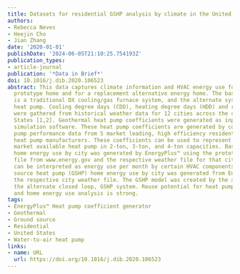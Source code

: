 ```yaml
---
title: Datasets for residential GSHP analysis by climate in the United States
authors:
- Rebecca Neves
- Heejin Cho
- Jian Zhang
date: '2020-01-01'
publishDate: '2024-06-05T21:10:25.754193Z'
publication_types:
- article-journal
publication: '*Data in Brief*'
doi: 10.1016/j.dib.2020.106523
abstract: This data captures climate information and HVAC energy use for a baseline
  prototype home and for a replacement alternative energy home. The baseline home
  is a traditional DX cooling/gas furnace system, and the alternate system is a geothermal
  heat pump. Cooling degree days (CDD), heating degree days (HDD) and relative humidity
  were gathered from historical weather data for 12 cities across the contiguous United
  States [1,2]. Geothermal heat pump coefficients were generated as inputs to EnergyPlus™
  simulation software. These heat pump coefficients are generated by compiling heat
  pump performance data from 5 market leading, high efficiency residential geothermal
  heat pump manufacturers. These coefficients can be used to represent a general,
  market available heat pump in 2-ton, 3-ton, and 4-ton capacities. Baseline prototype
  home energy use by city was generated by EnergyPlus™ using the prototype home download
  file from www.energy.gov and the respective weather file for that city. This data
  can be interpreted as energy use per month by certain HVAC components. The ground
  source heat pump (GSHP) home energy use by city was generated from EnergyPlus™ and
  the respective city weather file. The GSHP model was created by the authors to model
  the alternate closed loop, GSHP system. Reuse potential for heat pump coefficients
  and home energy use analysis is strong.
tags:
- EnergyPlus™ Heat pump coefficient generator
- Geothermal
- Ground source
- Residential
- United States
- Water-to-air heat pump
links:
- name: URL
  url: https://doi.org/10.1016/j.dib.2020.106523
---
```

